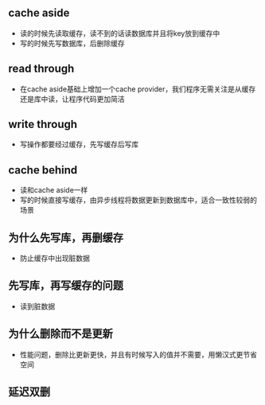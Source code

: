 ## cache aside

* 读的时候先读取缓存，读不到的话读数据库并且将key放到缓存中
* 写的时候先写数据库，后删除缓存

## read through

* 在cache aside基础上增加一个cache provider，我们程序无需关注是从缓存还是库中读，让程序代码更加简洁

## write through

* 写操作都要经过缓存，先写缓存后写库

## cache behind

* 读和cache aside一样
* 写的时候直接写缓存，由异步线程将数据更新到数据库中，适合一致性较弱的场景

## 为什么先写库，再删缓存

* 防止缓存中出现脏数据

## 先写库，再写缓存的问题

* 读到脏数据

## 为什么删除而不是更新

* 性能问题，删除比更新更快，并且有时候写入的值并不需要，用懒汉式更节省空间

## 延迟双删



